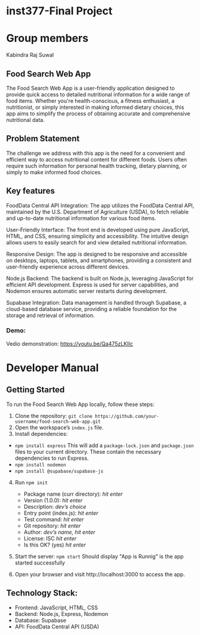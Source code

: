 # inst377-Final Project
# Group members 
Kabindra Raj Suwal

## Food Search Web App
The Food Search Web App is a user-friendly application designed to provide quick access to detailed nutritional information for a wide range of food items. Whether you're health-conscious, a fitness enthusiast, a nutritionist, or simply interested in making informed dietary choices, this app aims to simplify the process of obtaining accurate and comprehensive nutritional data.
## Problem Statement
The challenge we address with this app is the need for a convenient and efficient way to access nutritional content for different foods. Users often require such information for personal health tracking, dietary planning, or simply to make informed food choices.
## Key features
FoodData Central API Integration: The app utilizes the FoodData Central API, maintained by the U.S. Department of Agriculture (USDA), to fetch reliable and up-to-date nutritional information for various food items.

User-Friendly Interface: The front end is developed using pure JavaScript, HTML, and CSS, ensuring simplicity and accessibility. The intuitive design allows users to easily search for and view detailed nutritional information.

Responsive Design: The app is designed to be responsive and accessible on desktops, laptops, tablets, and smartphones, providing a consistent and user-friendly experience across different devices.

Node.js Backend: The backend is built on Node.js, leveraging JavaScript for efficient API development. Express is used for server capabilities, and Nodemon ensures automatic server restarts during development.

Supabase Integration: Data management is handled through Supabase, a cloud-based database service, providing a reliable foundation for the storage and retrieval of information.

### Demo:
Vedio demonstration: https://youtu.be/Qa475zLKIIc
# Developer Manual
## Getting Started
To run the Food Search Web App locally, follow these steps:

1. Clone the repository:
 `git clone https://github.com/your-username/food-search-web-app.git`
2. Open the workspace’s `index.js` file.
3. Install dependencies:
 - `npm install express` This will add a `package-lock.json` and `package.json` files to your current directory. These contain the necessary dependencies to run Express. 
 - `npm install nodemon`
 - `npm install @supabase/supabase-js`

4. Run `npm init`
   - Package name (curr directory): *hit enter*
   - Version (1.0.0): *hit enter*
   - Description: *dev’s choice*
   - Entry point (index.js): *hit enter*
   - Test command: *hit enter*
   - Git repository: *hit enter*
   - Author: *dev’s name, hit enter*
   - License: ISC *hit enter*
   - Is this OK? (yes) *hit enter*

5. Start the server:
   `npm start` Should display "App is Runnig" is the app started successfully
6. Open your browser and visit http://localhost:3000 to access the app.

## Technology Stack:
- Frontend: JavaScript, HTML, CSS
- Backend: Node.js, Express, Nodemon
- Database: Supabase
- API: FoodData Central API (USDA)
